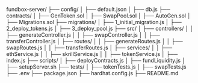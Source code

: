 fundbox-server/
├── config/
│   ├── default.json
│   ├── db.js
├── contracts/
│   ├── GenToken.sol
│   ├── SwapPool.sol
│   ├── AutoGen.sol
│   ├── Migrations.sol
├── migrations/
│   ├── 1_initial_migration.js
│   ├── 2_deploy_tokens.js
│   ├── 3_deploy_pool.js
├── src/
│   ├── controllers/
│   │   ├── generateController.js
│   │   ├── swapController.js
│   │   ├── transferController.js
│   ├── routes/
│   │   ├── generateRoutes.js
│   │   ├── swapRoutes.js
│   │   ├── transferRoutes.js
│   ├── services/
│   │   ├── ethService.js
│   │   ├── skrillService.js
│   │   ├── tokenService.js
│   ├── index.js
├── scripts/
│   ├── deployContracts.js
│   ├── fundLiquidity.js
│   ├── setupServer.sh
├── tests/
│   ├── tokenTests.js
│   ├── swapTests.js
├── .env
├── package.json
├── hardhat.config.js
├── README.md
